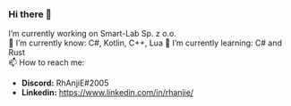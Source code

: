 ### Hi there 👋

I’m currently working on Smart-Lab Sp. z o.o. <br>
🔭 I’m currently know: C#, Kotlin, C++, Lua
🌱 I’m currently learning: C# and Rust <br>
📫 How to reach me: <br>
- **Discord:** RhAnjiE#2005
- **Linkedin:** https://www.linkedin.com/in/rhanjie/
